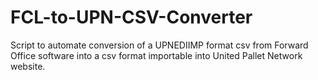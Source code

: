 # FCL-to-UPN-CSV-Converter
Script to automate conversion of a UPNEDIIMP format csv from Forward Office software into a csv format importable into United Pallet Network website. 
